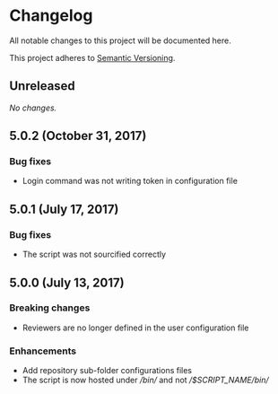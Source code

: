 <!--
  When editing this file keep in mind to:
  * Prefer clear English sentences to short abbreviations.
  * Keep the sections sorted in the same order:
    1. Breaking changes
    2. Enhancements
    3. Bug fixes
    4. Documentation
-->

# Changelog

All notable changes to this project will be documented here.

This project adheres to [Semantic Versioning](http://semver.org/spec/v2.0.0.html).

## Unreleased

_No changes._

## 5.0.2 (October 31, 2017)

### Bug fixes

* Login command was not writing token in configuration file

## 5.0.1 (July 17, 2017)

### Bug fixes

* The script was not sourcified correctly

## 5.0.0 (July 13, 2017)

### Breaking changes

* Reviewers are no longer defined in the user configuration file

### Enhancements

* Add repository sub-folder configurations files
* The script is now hosted under _/bin/_ and not _/$SCRIPT_NAME/bin/_
